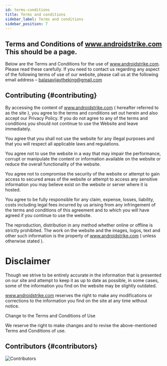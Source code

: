 ```yaml
---
id: terms-conditions
title: Terms and conditions
sidebar_label: Terms and conditions
sidebar_position: 7
---
```



## Terms and Conditions of www.androidstrike.com  This should be a page. 

Below are the Terms and Conditions for the use of www.androidstrike.com. Please read these carefully. If you need to contact us regarding any aspect of the following terms of use of our website, please call us at the following email address – balasavijaytheking@gmail.com

## Contributing {#contributing}

By accessing the content of www.androidstrike.com ( hereafter referred to as the site ), you agree to the terms and conditions set out herein and also accept our Privacy Policy. If you do not agree to any of the terms and conditions you should not continue to use the Website and leave immediately.

You agree that you shall not use the website for any illegal purposes and that you will respect all applicable laws and regulations.

You agree not to use the website in a way that may impair the performance, corrupt or manipulate the content or information available on the website or reduce the overall functionality of the website.

You agree not to compromise the security of the website or attempt to gain access to secured areas of the website or attempt to access any sensitive information you may believe exist on the website or server where it is hosted.

You agree to be fully responsible for any claim, expense, losses, liability, costs including legal fees incurred by us arising from any infringement of the terms and conditions of this agreement and to which you will have agreed if you continue to use the website.

The reproduction, distribution in any method whether online or offline is strictly prohibited. The work on the website and the images, logos, text and other such information is the property of www.androidstrike.com ( unless otherwise stated ).

# Disclaimer

Though we strive to be entirely accurate in the information that is presented on our site and attempt to keep it as up to date as possible, in some cases, some of the information you find on the website may be slightly outdated.

www.androidstrike.com reserves the right to make any modifications or corrections to the information you find on the site at any time without notice.

Change to the Terms and Conditions of Use

We reserve the right to make changes and to revise the above-mentioned Terms and Conditions of use.

## Contributors {#contributors}

![Contributors](https://opencollective.com/codeharborhub/contributors.svg?button=false&avatarHeight=50&width=1000)
